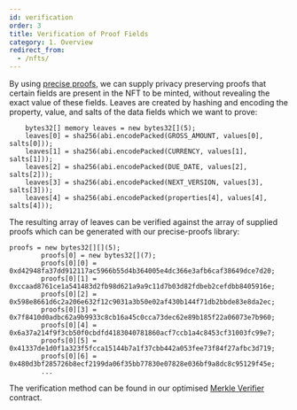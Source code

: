 ```yaml
---
id: verification 
order: 3
title: Verification of Proof Fields
category: 1. Overview
redirect_from:
  - /nfts/
---
```


By using [precise proofs](https://medium.com/centrifuge/introducing-precise-proofs-create-validate-field-level-merkle-proofs-a31af9220df0), we can supply privacy preserving proofs that certain fields are present in the NFT to be minted, without revealing the exact value of these fields. Leaves are created by hashing and encoding the property, value, and salts of the data fields which we want to prove:

```  
    bytes32[] memory leaves = new bytes32[](5);
    leaves[0] = sha256(abi.encodePacked(GROSS_AMOUNT, values[0], salts[0]));
    leaves[1] = sha256(abi.encodePacked(CURRENCY, values[1], salts[1]));
    leaves[2] = sha256(abi.encodePacked(DUE_DATE, values[2], salts[2]));
    leaves[3] = sha256(abi.encodePacked(NEXT_VERSION, values[3], salts[3]));
    leaves[4] = sha256(abi.encodePacked(properties[4], values[4], salts[4]));
```


The resulting array of leaves can be verified against the array of supplied proofs which can be generated with our precise-proofs library:


```
proofs = new bytes32[][](5);
        proofs[0] = new bytes32[](7);
        proofs[0][0] = 0xd42948fa37dd912117ac5966b55d4b364005e4dc366e3afb6caf38649dce7d20;
        proofs[0][1] = 0xccaad8761ce1a541483d2fb98d621a9a9c11d7b03d82fdbeb2cefdbb8405916e;
        proofs[0][2] = 0x598e8661d6c2a206e632f12c9031a3b50e02af430b144f71db2bbde83e8da2ec;
        proofs[0][3] = 0x7f8410d0adbc62a9b9933c8cb16a45c0cca73dec62e89b185f22a06073e7b960;
        proofs[0][4] = 0x6a37a214f9f3cb50f0cbdfd4183040781860acf7ccb1a4c8453cf31003fc99e7;
        proofs[0][5] = 0x41337de1d0f1a323f5fcca15144b7a1f37cbb442a053fee73f84f27afbc3d719;
        proofs[0][6] = 0x480d3bf285726b8ecf2199da06f35bb77830e07828e036bf9a8dc8c95129f45e;
        ...
```

The verification method can be found in our optimised [Merkle Verifier](https://github.com/centrifuge/privacy-enabled-erc721/blob/develop/src/merkle.sol) contract.